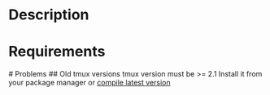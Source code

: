# Description

# Requirements

# Problems
## Old tmux versions
tmux version must be >= 2.1
Install it from your package manager or [compile latest version](https://raw.githubusercontent.com/tmux/tmux/master/README)

